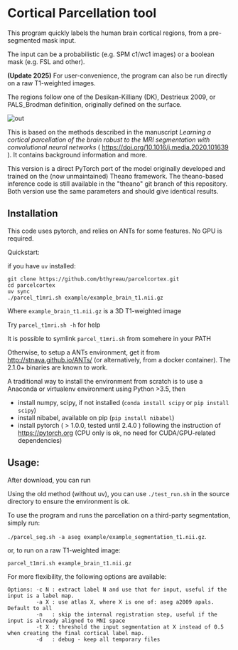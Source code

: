 # Cortical Parcellation tool

This program quickly labels the human brain cortical regions, from a pre-segmented mask input.

The input can be a probabilistic (e.g. SPM c1/wc1 images) or a boolean mask (e.g. FSL and other).

**(Update 2025)** For user-convenience, the program can also be run directly on a raw T1-weighted images.

The regions follow one of the Desikan-Killiany (DK), Destrieux 2009, or PALS_Brodman definition, originally defined on the surface.


![out](https://user-images.githubusercontent.com/590921/52026767-609aa300-254c-11e9-8787-eb67f74f2f89.gif)


This is based on the methods described in the manuscript *Learning a cortical parcellation of the
brain robust to the MRI segmentation with convolutional neural networks* ( https://doi.org/10.1016/j.media.2020.101639 ). It contains background information and more.

This version is a direct PyTorch port of the model originally developed and trained on the (now unmaintained) Theano framework. The theano-based inference code is still available in the "theano" git branch of this repository. Both version use the same parameters and should give identical results.

## Installation
This code uses pytorch, and relies on ANTs for some features.
No GPU is required.

Quickstart:

if you have `uv` installed:

```
git clone https://github.com/bthyreau/parcelcortex.git
cd parcelcortex
uv sync
./parcel_t1mri.sh example/example_brain_t1.nii.gz
```

Where `example_brain_t1.nii.gz` is a 3D T1-weighted image

Try `parcel_t1mri.sh -h` for help

It is possible to symlink `parcel_t1mri.sh` from somehere in your PATH


Otherwise, to setup a ANTs environment, get it from http://stnava.github.io/ANTs/ (or alternatively, from a docker container). The 2.1.0+ binaries are known to work.

A traditional way to install the environment from scratch is to use a Anaconda or virtualenv environment using Python >3.5, then
* install numpy, scipy, if not installed (`conda install scipy` or `pip install scipy`)
* install nibabel, available on pip (`pip install nibabel`)
* install pytorch ( > 1.0.0, tested until 2.4.0 ) following the instruction of https://pytorch.org (CPU only is ok, no need for CUDA/GPU-related dependencies)



## Usage:
After download, you can run

Using the old method (without uv), you can use `./test_run.sh` in the source directory to ensure the environment is ok.

To use the program and runs the parcellation on a third-party segmentation, simply run:

`./parcel_seg.sh -a aseg example/example_segmentation_t1.nii.gz`.

or, to run on a raw T1-weighted image:

`parcel_t1mri.sh example_brain_t1.nii.gz`

For more flexibility, the following options are available:

```
Options: -c N : extract label N and use that for input, useful if the input is a label map.
         -a X : use atlas X, where X is one of: aseg a2009 apals. Default to all
         -n   : skip the internal registration step, useful if the input is already aligned to MNI space
         -t X : threshold the input segmentation at X instead of 0.5 when creating the final cortical label map.
         -d   : debug - keep all temporary files
```


